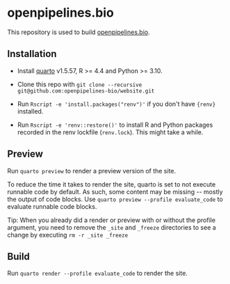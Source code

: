 # openpipelines.bio

This repository is used to build [openpipelines.bio](https://openpipelines.bio).

## Installation

* Install [quarto](https://quarto.org) v1.5.57, R >= 4.4 and Python >= 3.10.

* Clone this repo with `git clone --recursive git@github.com:openpipelines-bio/website.git`

* Run `Rscript -e 'install.packages("renv")'` if you don't have `{renv}` installed.

* Run `Rscript -e 'renv::restore()'` to install R and Python packages recorded in the renv lockfile (`renv.lock`).
  This might take a while.

## Preview

Run `quarto preview` to render a preview version of the site.

To reduce the time it takes to render the site, quarto is set to not execute runnable code by default. As such, some content may be missing -- mostly the output of code blocks. Use `quarto preview --profile evaluate_code` to evaluate runnable code blocks. 

Tip: When you already did a render or preview with or without the profile argument, you need to remove the `_site` and `_freeze` directories to see a change by executing `rm -r _site _freeze`

## Build

Run `quarto render --profile evaluate_code` to render the site.
